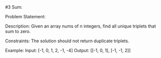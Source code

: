 #3 Sum:

Problem Statement:

Description: Given an array nums of n integers, find all unique triplets that sum to zero.

Constraints: The solution should not return duplicate triplets.

Example:
Input: [-1, 0, 1, 2, -1, -4]
Output: [[-1, 0, 1], [-1, -1, 2]]